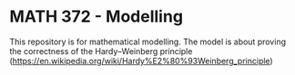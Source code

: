# MATH 372 - Modelling

This repository is for mathematical modelling. The model is about proving the correctness of the Hardy–Weinberg principle (https://en.wikipedia.org/wiki/Hardy%E2%80%93Weinberg_principle)

